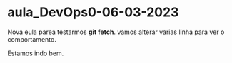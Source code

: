 # aula_DevOps0-06-03-2023
Nova eula parea testarmos **git fetch**.
vamos alterar varias linha para ver o comportamento.





Estamos indo bem.
